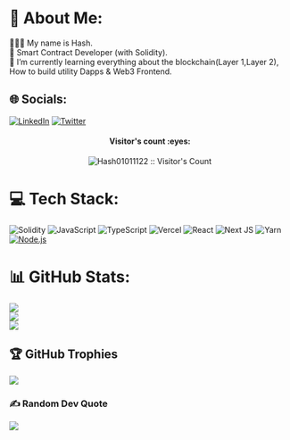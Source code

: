 # 💫 About Me:
🧘🏾‍♂️ My name is Hash.<br>🚀 Smart Contract Developer (with Solidity).<br>🌱 I’m currently learning everything about the blockchain(Layer 1,Layer 2), How to build utility Dapps & Web3 Frontend.<br>
## 🌐 Socials:
[![LinkedIn](https://img.shields.io/badge/LinkedIn-%230077B5.svg?logo=linkedin&logoColor=white)]() [![Twitter](https://img.shields.io/badge/Twitter-%231DA1F2.svg?logo=Twitter&logoColor=white)]() 

<h4 align="center">Visitor's count :eyes:</h4>
<p align="center"><img src="https://profile-counter.glitch.me/{Hash01011122}/count.svg" alt="Hash01011122 :: Visitor's Count" /></p>


# 💻 Tech Stack:
![Solidity](https://img.shields.io/badge/Solidity-%23363636.svg?style=for-the-badge&logo=solidity&logoColor=white) ![JavaScript](https://img.shields.io/badge/javascript-%23323330.svg?style=for-the-badge&logo=javascript&logoColor=%23F7DF1E) ![TypeScript](https://img.shields.io/badge/typescript-%23007ACC.svg?style=for-the-badge&logo=typescript&logoColor=white) ![Vercel](https://img.shields.io/badge/vercel-%23000000.svg?style=for-the-badge&logo=vercel&logoColor=white) ![React](https://img.shields.io/badge/react-%2320232a.svg?style=for-the-badge&logo=react&logoColor=%2361DAFB) ![Next JS](https://img.shields.io/badge/Next-black?style=for-the-badge&logo=next.js&logoColor=white) ![Yarn](https://img.shields.io/badge/yarn-%232C8EBB.svg?style=for-the-badge&logo=yarn&logoColor=white)[![Node.js](https://custom-icon-badges.demolab.com/badge/-Node.js-339933?style=for-the-badge&logo=node.js&logoColor=white)](https://nodejs.org/)
# 📊 GitHub Stats:
![](https://github-readme-stats.vercel.app/api?username=Hash01011122&theme=dark&hide_border=false&include_all_commits=false&count_private=false)<br/>
![](https://github-readme-streak-stats.herokuapp.com/?user=Hash01011122&theme=dark&hide_border=false)<br/>
![](https://github-readme-stats.vercel.app/api/top-langs/?username=Hash01011122&theme=dark&hide_border=false&include_all_commits=false&count_private=false&layout=compact)

## 🏆 GitHub Trophies
![](https://github-profile-trophy.vercel.app/?username=Hash01011122&theme=radical&no-frame=false&no-bg=true&margin-w=4)

### ✍️ Random Dev Quote
![](https://quotes-github-readme.vercel.app/api?type=horizontal&theme=radical)



